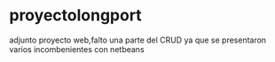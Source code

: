 # proyectolongport
adjunto proyecto web,falto una parte del CRUD ya que se presentaron varios incombenientes con netbeans
